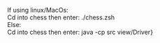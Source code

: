 If using linux/MacOs:\
Cd into chess then enter: ./chess.zsh\
Else:\
Cd into chess then enter: java -cp src view/Driver}